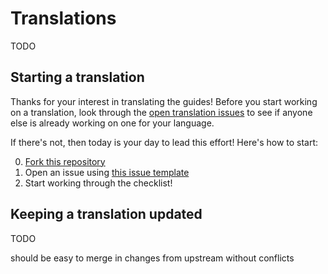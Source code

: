 # Translations

TODO

## Starting a translation

Thanks for your interest in translating the guides! Before you start working on a translation, look through the [open translation issues](https://github.com/github/opensource.guide/labels/translation) to see if anyone else is already working on one for your language.

If there's not, then today is your day to lead this effort! Here's how to start:

0. [Fork this repository](https://github.com/github/opensource.guide/fork)
0. Open an issue using [this issue template](templates/translation-issue-template.md)
0. Start working through the checklist!

## Keeping a translation updated

TODO

should be easy to merge in changes from upstream without conflicts
